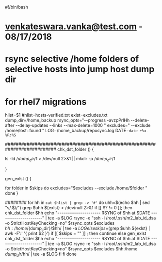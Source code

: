 
#!/bin/bash

# venkateswara.vanka@test.com - 08/17/2018
# rsync selective /home folders of selective hosts into jump host dump dir
# for rhel7 migrations

hlist=$1
#hlist=hosts-verified.txt
exlst=excludes.txt
dump_dir=/home_backup
rsync_opts="--progress -avzpPrlHh --delete-after --delay-updates --links --max-delete=1000 "
excludes=" --exclude /home/lost+found "
LOG=/home_backup/reposync.log
DATE=`date +%x-%R:%S`


###########################################################################
chk_dst_folder () {

ls -ld /${dump_dir}/$1 > /dev/null 2>&1 || mkdir -p /${dump_dir}/$1

}

gen_exlst () {

 for folder in $skips
 do
   excludes="$excludes --exclude /home/$folder "
 done
}

########
for hh in `cat $hlist | grep -v '#'`
do
 uhh=$(echo $hh | sed "s/.$//")
 grep $uhh ${exlst} > /dev/null 2>&1
 if [[ $? != 0 ]]; then
   chk_dst_folder $hh
   echo "---------------------- RSYNC of $hh at $DATE ----------------------" | tee -a $LOG
   rsync -e "ssh -i /root/.ssh/m2_lab_id_dsa -o StrictHostKeyChecking=no" $rsync_opts $excludes $hh:/home /${dump_dir}/$hh/ | tee -a $LOG
 else
   skips=$(grep $uhh ${exlst} | awk -F':' '{ print $2 }')
   if [[ $skips = "" ]] ; then
     continue
   else
     gen_exlst
     chk_dst_folder $hh
     echo "---------------------- RSYNC of $hh at $DATE ----------------------"  | tee -a $LOG
     rsync -e "ssh -i /root/.ssh/m2_lab_id_dsa -o StrictHostKeyChecking=no" $rsync_opts $excludes $hh:/home ${dump_dir}/$hh/ | tee -a $LOG
   fi
 fi
done
